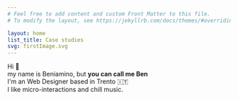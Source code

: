 ```yaml
---
# Feel free to add content and custom Front Matter to this file.
# To modify the layout, see https://jekyllrb.com/docs/themes/#overriding-theme-defaults

layout: home
list_title: Case studies
svg: firstImage.svg
---
```


Hi 👋 <br>
my name is Beniamino, but **you can call me Ben** <br>
I'm an Web Designer based in Trento 🇮🇹<br>
I like micro-interactions and chill music. <br>

<!-- I'm a multi disciplinary web designer
with a passion for micro-interactions and chill music -->